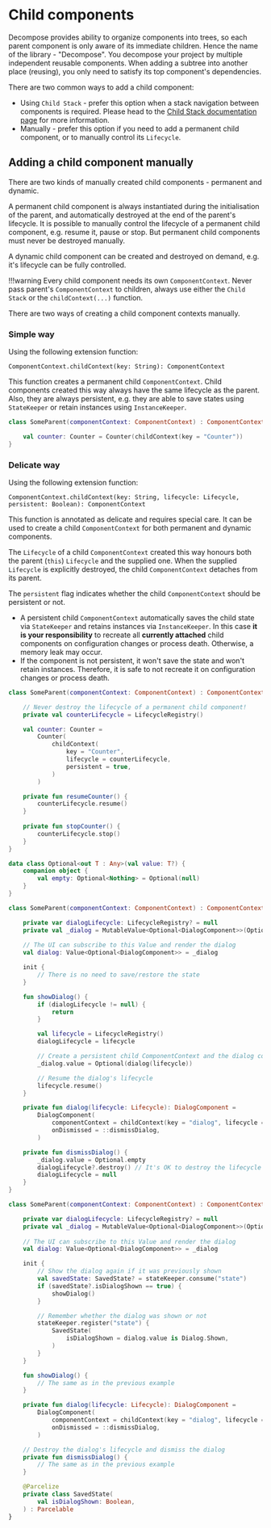 # Child components

Decompose provides ability to organize components into trees, so each parent component is only aware of its immediate children. Hence the name of the library - "Decompose". You decompose your project by multiple independent reusable components. When adding a subtree into another place (reusing), you only need to satisfy its top component's dependencies.

There are two common ways to add a child component:

- Using `Child Stack` - prefer this option when a stack navigation between components is required. Please head to the [Child Stack documentation page](https://arkivanov.github.io/Decompose/child-stack/overview/) for more information.
- Manually - prefer this option if you need to add a permanent child component, or to manually control its `Lifecycle`.

## Adding a child component manually

There are two kinds of manually created child components - permanent and dynamic.

A permanent child component is always instantiated during the initialisation of the parent, and automatically destroyed at the end of the parent's lifecycle. It is possible to manually control the lifecycle of a permanent child component, e.g. resume it, pause or stop. But permanent child components must never be destroyed manually.

A dynamic child component can be created and destroyed on demand, e.g. it's lifecycle can be fully controlled.

!!!warning
    Every child component needs its own `ComponentContext`. Never pass parent's `ComponentContext` to children, always use either the `Child Stack` or the `childContext(...)` function.

There are two ways of creating a child component contexts manually.

### Simple way

Using the following extension function:

`ComponentContext.childContext(key: String): ComponentContext`

This function creates a permanent child `ComponentContext`. Child components created this way always have the same lifecycle as the parent. Also, they are always persistent, e.g. they are able to save states using `StateKeeper` or retain instances using `InstanceKeeper`.

```kotlin
class SomeParent(componentContext: ComponentContext) : ComponentContext by componentContext {

    val counter: Counter = Counter(childContext(key = "Counter"))
}
```

### Delicate way

Using the following extension function:

`ComponentContext.childContext(key: String, lifecycle: Lifecycle, persistent: Boolean): ComponentContext`

This function is annotated as delicate and requires special care. It can be used to create a child `ComponentContext` for both permanent and dynamic components.

The `Lifecycle` of a child `ComponentContext` created this way honours both the parent (`this`) `Lifecycle` and the supplied one. When the supplied `Lifecycle` is explicitly destroyed, the child `ComponentContext` detaches from its parent.

The `persistent` flag indicates whether the child `ComponentContext` should be persistent or not.

- A persistent child `ComponentContext` automatically saves the child state via `StateKeeper` and retains instances via `InstanceKeeper`. In this case **it is your responsibility** to recreate all **currently attached** child components on configuration changes or process death. Otherwise, a memory leak may occur.
- If the component is not persistent, it won't save the state and won't retain instances. Therefore, it is safe to not recreate it on configuration changes or process death.

```kotlin title="Example of a persistent permanent child component"
class SomeParent(componentContext: ComponentContext) : ComponentContext by componentContext {

    // Never destroy the lifecycle of a permanent child component! 
    private val counterLifecycle = LifecycleRegistry()

    val counter: Counter = 
        Counter(
            childContext(
                key = "Counter",
                lifecycle = counterLifecycle,
                persistent = true,
            )
        )

    private fun resumeCounter() {
        counterLifecycle.resume()
    }
   
    private fun stopCounter() {
        counterLifecycle.stop()
    }
}
```

```kotlin title="Example of a NOT persistent dynamic child component"
data class Optional<out T : Any>(val value: T?) {
    companion object {
        val empty: Optional<Nothing> = Optional(null)
    }
}

class SomeParent(componentContext: ComponentContext) : ComponentContext by componentContext {

    private var dialogLifecycle: LifecycleRegistry? = null
    private val _dialog = MutableValue<Optional<DialogComponent>>(Optional.empty)
    
    // The UI can subscribe to this Value and render the dialog
    val dialog: Value<Optional<DialogComponent>> = _dialog

    init {
        // There is no need to save/restore the state
    }

    fun showDialog() {
        if (dialogLifecycle != null) {
            return
        }

        val lifecycle = LifecycleRegistry()
        dialogLifecycle = lifecycle

        // Create a persistent child ComponentContext and the dialog component
        _dialog.value = Optional(dialog(lifecycle))

        // Resume the dialog's lifecycle
        lifecycle.resume()
    }

    private fun dialog(lifecycle: Lifecycle): DialogComponent =
        DialogComponent(
            componentContext = childContext(key = "dialog", lifecycle = lifecycle, persistent = false),
            onDismissed = ::dismissDialog,
        )

    private fun dismissDialog() {
        _dialog.value = Optional.empty
        dialogLifecycle?.destroy() // It's OK to destroy the lifecycle of a dynamic child component
        dialogLifecycle = null
    }
}
```

```kotlin title="Example of a persistent dynamic child component"
class SomeParent(componentContext: ComponentContext) : ComponentContext by componentContext {

    private var dialogLifecycle: LifecycleRegistry? = null
    private val _dialog = MutableValue<Optional<DialogComponent>>(Optional.empty)
    
    // The UI can subscribe to this Value and render the dialog
    val dialog: Value<Optional<DialogComponent>> = _dialog

    init {
        // Show the dialog again if it was previously shown
        val savedState: SavedState? = stateKeeper.consume("state")
        if (savedState?.isDialogShown == true) {
            showDialog()
        }

        // Remember whether the dialog was shown or not
        stateKeeper.register("state") {
            SavedState(
                isDialogShown = dialog.value is Dialog.Shown,
            )
        }
    }

    fun showDialog() {
        // The same as in the previous example
    }

    private fun dialog(lifecycle: Lifecycle): DialogComponent =
        DialogComponent(
            componentContext = childContext(key = "dialog", lifecycle = lifecycle, persistent = false),
            onDismissed = ::dismissDialog,
        )

    // Destroy the dialog's lifecycle and dismiss the dialog
    private fun dismissDialog() {
        // The same as in the previous example
    }

    @Parcelize
    private class SavedState(
        val isDialogShown: Boolean,
    ) : Parcelable
}
```
